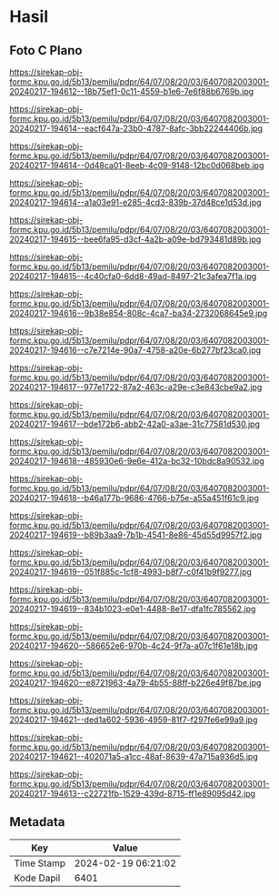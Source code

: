 # Hasil

## Foto C Plano

https://sirekap-obj-formc.kpu.go.id/5b13/pemilu/pdpr/64/07/08/20/03/6407082003001-20240217-194612--18b75ef1-0c11-4559-b1e6-7e6f88b6769b.jpg

https://sirekap-obj-formc.kpu.go.id/5b13/pemilu/pdpr/64/07/08/20/03/6407082003001-20240217-194614--eacf647a-23b0-4787-8afc-3bb22244406b.jpg

https://sirekap-obj-formc.kpu.go.id/5b13/pemilu/pdpr/64/07/08/20/03/6407082003001-20240217-194614--0d48ca01-8eeb-4c09-9148-12bc0d068beb.jpg

https://sirekap-obj-formc.kpu.go.id/5b13/pemilu/pdpr/64/07/08/20/03/6407082003001-20240217-194614--a1a03e91-e285-4cd3-839b-37d48ce1d53d.jpg

https://sirekap-obj-formc.kpu.go.id/5b13/pemilu/pdpr/64/07/08/20/03/6407082003001-20240217-194615--bee6fa95-d3cf-4a2b-a09e-bd793481d89b.jpg

https://sirekap-obj-formc.kpu.go.id/5b13/pemilu/pdpr/64/07/08/20/03/6407082003001-20240217-194615--4c40cfa0-6dd8-49ad-8497-21c3afea7f1a.jpg

https://sirekap-obj-formc.kpu.go.id/5b13/pemilu/pdpr/64/07/08/20/03/6407082003001-20240217-194616--9b38e854-808c-4ca7-ba34-2732068645e9.jpg

https://sirekap-obj-formc.kpu.go.id/5b13/pemilu/pdpr/64/07/08/20/03/6407082003001-20240217-194616--c7e7214e-90a7-4758-a20e-6b277bf23ca0.jpg

https://sirekap-obj-formc.kpu.go.id/5b13/pemilu/pdpr/64/07/08/20/03/6407082003001-20240217-194617--977e1722-87a2-463c-a29e-c3e843cbe9a2.jpg

https://sirekap-obj-formc.kpu.go.id/5b13/pemilu/pdpr/64/07/08/20/03/6407082003001-20240217-194617--bde172b6-abb2-42a0-a3ae-31c77581d530.jpg

https://sirekap-obj-formc.kpu.go.id/5b13/pemilu/pdpr/64/07/08/20/03/6407082003001-20240217-194618--485930e6-9e6e-412a-bc32-10bdc8a90532.jpg

https://sirekap-obj-formc.kpu.go.id/5b13/pemilu/pdpr/64/07/08/20/03/6407082003001-20240217-194618--b46a177b-9686-4766-b75e-a55a451f61c9.jpg

https://sirekap-obj-formc.kpu.go.id/5b13/pemilu/pdpr/64/07/08/20/03/6407082003001-20240217-194619--b89b3aa9-7b1b-4541-8e86-45d55d9957f2.jpg

https://sirekap-obj-formc.kpu.go.id/5b13/pemilu/pdpr/64/07/08/20/03/6407082003001-20240217-194619--051f885c-1cf8-4993-b8f7-c0f41b9f9277.jpg

https://sirekap-obj-formc.kpu.go.id/5b13/pemilu/pdpr/64/07/08/20/03/6407082003001-20240217-194619--834b1023-e0e1-4488-8e17-dfa1fc785562.jpg

https://sirekap-obj-formc.kpu.go.id/5b13/pemilu/pdpr/64/07/08/20/03/6407082003001-20240217-194620--586652e6-970b-4c24-9f7a-a07c1f61e18b.jpg

https://sirekap-obj-formc.kpu.go.id/5b13/pemilu/pdpr/64/07/08/20/03/6407082003001-20240217-194620--e8721963-4a79-4b55-88ff-b226e49f87be.jpg

https://sirekap-obj-formc.kpu.go.id/5b13/pemilu/pdpr/64/07/08/20/03/6407082003001-20240217-194621--ded1a602-5936-4959-81f7-f297fe6e99a9.jpg

https://sirekap-obj-formc.kpu.go.id/5b13/pemilu/pdpr/64/07/08/20/03/6407082003001-20240217-194621--402071a5-a1cc-48af-8639-47a715a936d5.jpg

https://sirekap-obj-formc.kpu.go.id/5b13/pemilu/pdpr/64/07/08/20/03/6407082003001-20240217-194613--c22721fb-1529-439d-8715-ff1e89095d42.jpg


## Metadata

| Key        | Value               |
| ---------- | ------------------- |
| Time Stamp | 2024-02-19 06:21:02 |
| Kode Dapil | 6401                |



